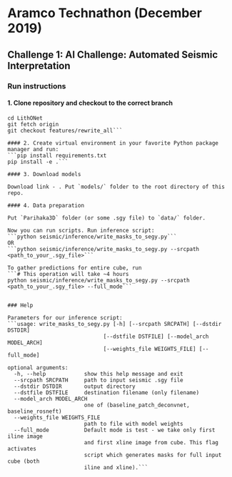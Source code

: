# Aramco Technathon (December 2019)

## Challenge 1: AI Challenge: Automated Seismic Interpretation

### Run instructions

#### 1. Clone repository and checkout to the correct branch
```git clone https://github.com/nvvaulin/LithONet.git
cd LithONet
git fetch origin
git checkout features/rewrite_all```

#### 2. Create virtual environment in your favorite Python package manager and run:
```pip install requirements.txt
pip install -e .```

#### 3. Download models  

Download link - . Put `models/` folder to the root directory of this repo.

#### 4. Data preparation

Put `Parihaka3D` folder (or some .sgy file) to `data/` folder.

Now you can run scripts. Run inference script:
```python seismic/inference/write_masks_to_segy.py```
OR
```python seismic/inference/write_masks_to_segy.py --srcpath <path_to_your_.sgy_file>```

To gather predictions for entire cube, run
```# This operation will take ~4 hours
python seismic/inference/write_masks_to_segy.py --srcpath <path_to_your_.sgy_file> --full_mode```


### Help

Parameters for our inference script:
```usage: write_masks_to_segy.py [-h] [--srcpath SRCPATH] [--dstdir DSTDIR]
                              [--dstfile DSTFILE] [--model_arch MODEL_ARCH]
                              [--weights_file WEIGHTS_FILE] [--full_mode]

optional arguments:
  -h, --help            show this help message and exit
  --srcpath SRCPATH     path to input seismic .sgy file
  --dstdir DSTDIR       output directory
  --dstfile DSTFILE     destination filename (only filename)
  --model_arch MODEL_ARCH
                        one of (baseline_patch_deconvnet, baseline_rosneft)
  --weights_file WEIGHTS_FILE
                        path to file with model weights
  --full_mode           Default mode is test - we take only first iline image
                        and first xline image from cube. This flag activates
                        script which generates masks for full input cube (both
                        iline and xline).```
